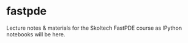 # fastpde
Lecture notes &amp; materials for the Skoltech FastPDE course as IPython notebooks will be here.
